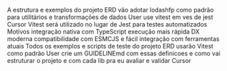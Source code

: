 A estrutura e exemplos do projeto ERD vão adotar lodashfp como padrão para utilitários e transformações de dados
User
use vitest em ves de jest
Cursor
 Vitest será utilizado no lugar de Jest para testes automatizados
 Motivos integração nativa com TypeScript execução mais rápida DX moderna compatibilidade com ESMCJS e fácil integração com ferramentas atuais
Todos os exemplos e scripts de teste do projeto ERD usarão Vitest como padrão
User
crie um GUIDELINEmd com essas definicoes e como vai estruturar o projeto e com cada lib pra eu avaliar e validar
Cursor